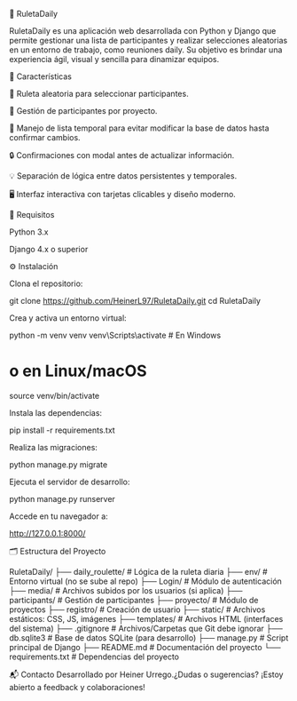 🎯 RuletaDaily

RuletaDaily es una aplicación web desarrollada con Python y Django que permite gestionar una lista de participantes y realizar selecciones aleatorias en un entorno de trabajo, como reuniones daily. Su objetivo es brindar una experiencia ágil, visual y sencilla para dinamizar equipos.

🚀 Características

🎡 Ruleta aleatoria para seleccionar participantes.

👥 Gestión de participantes por proyecto.

💾 Manejo de lista temporal para evitar modificar la base de datos hasta confirmar cambios.

🔒 Confirmaciones con modal antes de actualizar información.

💡 Separación de lógica entre datos persistentes y temporales.

🖥️ Interfaz interactiva con tarjetas clicables y diseño moderno.

🧰 Requisitos

Python 3.x

Django 4.x o superior


⚙️ Instalación

Clona el repositorio:

git clone https://github.com/HeinerL97/RuletaDaily.git
cd RuletaDaily

Crea y activa un entorno virtual:

python -m venv venv
venv\Scripts\activate  # En Windows
# o en Linux/macOS
source venv/bin/activate

Instala las dependencias:

pip install -r requirements.txt

Realiza las migraciones:

python manage.py migrate

Ejecuta el servidor de desarrollo:

python manage.py runserver

Accede en tu navegador a:

http://127.0.0.1:8000/

🗂️ Estructura del Proyecto

RuletaDaily/
├── daily_roulette/        # Lógica de la ruleta diaria
├── env/                   # Entorno virtual (no se sube al repo)
├── Login/                 # Módulo de autenticación
├── media/                 # Archivos subidos por los usuarios (si aplica)
├── participants/          # Gestión de participantes
├── proyecto/              # Módulo de proyectos
├── registro/              # Creación de usuario
├── static/                # Archivos estáticos: CSS, JS, imágenes
├── templates/             # Archivos HTML (interfaces del sistema)
├── .gitignore             # Archivos/Carpetas que Git debe ignorar
├── db.sqlite3             # Base de datos SQLite (para desarrollo)
├── manage.py              # Script principal de Django
├── README.md              # Documentación del proyecto
└── requirements.txt       # Dependencias del proyecto


📬 Contacto
Desarrollado por Heiner Urrego.¿Dudas o sugerencias? ¡Estoy abierto a feedback y colaboraciones!